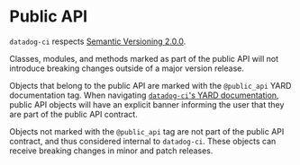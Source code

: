 # Public API

`datadog-ci` respects [Semantic Versioning 2.0.0](https://semver.org/spec/v2.0.0.html).

Classes, modules, and methods marked as part of the public API will not introduce
breaking changes outside of a major version release.

Objects that belong to the public API are marked with the `@public_api` YARD documentation tag.
When navigating [`datadog-ci`'s YARD documentation](https://rubydoc.info/gems/datadog-ci), public API
objects will have an explicit banner informing the user that they are part of the public API contract.

Objects not marked with the `@public_api` tag are not part of the public API contract, and thus
considered internal to `datadog-ci`. These objects can receive breaking changes in minor and patch
releases.
